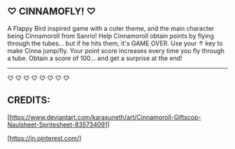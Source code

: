 ♡ CINNAMOFLY! ♡
---------------

A Flappy Bird inspired game with a cuter theme, and the main character being Cinnamoroll from Sanrio! Help Cinnamoroll obtain points by flying through the tubes... but if he hits them, it's GAME OVER. Use your ↑ key to make Cinna jump/fly. Your point score increases every time you fly through a tube. Obtain a score of 100... and get a surprise at the end! 

---------------
♡ ♡ ♡ ♡ ♡ ♡ ♡ ♡

CREDITS:
--------

[https://www.deviantart.com/karasuneth/art/Cinnamoroll-Giftscop-Naulsheet-Spritesheet-835734091]

[https://in.pinterest.com/]
